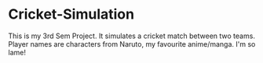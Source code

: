 Cricket-Simulation
==================
This is my 3rd Sem Project. It simulates a cricket match between two teams. Player names are characters from Naruto, my favourite anime/manga. I'm so lame!
